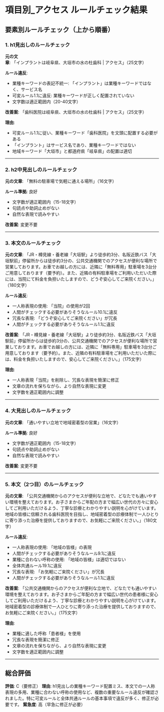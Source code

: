 # 項目別_アクセス ルールチェック結果

## 要素別ルールチェック（上から順番）

### 1. h1見出しのルールチェック

**元の文章**: 「インプラントは岐阜県、大垣市の水の杜歯科 | アクセス」（25文字）

**ルール違反**:
- 業種キーワードの表記不統一: 「インプラント」は業種キーワードではなく、サービス名
- 可変ルール1.1に違反: 業種キーワードが正しく配置されていない
- 文字数は適正範囲内（20-40文字）

**改善案**: 「歯科医院は岐阜県、大垣市の水の杜歯科 | アクセス」（25文字）

**理由**: 
- 可変ルール1.1に従い、業種キーワード「歯科医院」を文頭に配置する必要がある
- 「インプラント」はサービス名であり、業種キーワードではない
- 地域キーワード「大垣市」と都道府県「岐阜県」の配置は適切

---

### 2. h2中見出しのルールチェック

**元の文章**: 「無料の駐車場で気軽に通える場所」（16文字）

**ルール準拠**: 良好
- 文字数が適正範囲内（15-18文字）
- 句読点や助詞止めがない
- 自然な表現で読みやすい

**改善案**: 変更不要

---

### 3. 本文のルールチェック

**元の文章**: 「JR・樽見線・養老線「大垣駅」より徒歩約3分、名阪近鉄バス「大垣駅前」停留所からは徒歩約3分の、公共交通機関でのアクセスが便利な場所で営業しております。お車でお越しの方には、近隣に「無料専用」駐車場を3台分ご用意しております（要予約）。また、近隣の有料駐車場をご利用いただいた際には、当院にて料金を負担いたしますので、どうぞ安心してご来院ください。」（180文字）

**ルール違反**:
- 一人称表現の使用: 「当院」の使用が2回
- 人間がチェックする必要がありそうなルール10.1に違反
- 冗長な表現: 「どうぞ安心してご来院ください」が冗長
- 人間がチェックする必要がありそうなルール1.1に違反

**改善案**: 「JR・樽見線・養老線「大垣駅」より徒歩約3分、名阪近鉄バス「大垣駅前」停留所からは徒歩約3分の、公共交通機関でのアクセスが便利な場所で営業しております。お車でお越しの方には、近隣に「無料専用」駐車場を3台分ご用意しております（要予約）。また、近隣の有料駐車場をご利用いただいた際には、料金を負担いたしますので、安心してご来院ください。」（175文字）

**理由**: 
- 一人称表現「当院」を削除し、冗長な表現を簡潔に修正
- 文章の流れを保ちながら、より自然な表現に変更
- 文字数を適正範囲内に調整

---

### 4. 大見出しのルールチェック

**元の文章**: 「通いやすい立地で地域密着型の営業」（16文字）

**ルール準拠**: 良好
- 文字数が適正範囲内（15-18文字）
- 句読点や助詞止めがない
- 自然な表現で読みやすい

**改善案**: 変更不要

---

### 5. 本文（2つ目）のルールチェック

**元の文章**: 「公共交通機関からのアクセスが便利な立地で、どなたでも通いやすい環境を整えております。お子さまからご年配の方まで幅広い世代の方々に安心してご利用いただけるよう、丁寧な診療とわかりやすい説明を心がけています。地域の皆様に信頼される歯科医院を目指し、地域密着型の診療体制で一人ひとりに寄り添った治療を提供しておりますので、お気軽にご来院ください。」（180文字）

**ルール違反**:
- 一人称表現の使用: 「地域の皆様」の表現
- 人間がチェックする必要がありそうなルール9.1に違反
- 業種に合わない呼称の使用: 「地域の皆様」は適切ではない
- 全体共通ルール19.1に違反
- 冗長な表現: 「お気軽にご来院ください」が冗長
- 人間がチェックする必要がありそうなルール1.1に違反

**改善案**: 「公共交通機関からのアクセスが便利な立地で、どなたでも通いやすい環境を整えております。お子さまからご年配の方まで幅広い世代の患者様に安心してご利用いただけるよう、丁寧な診療とわかりやすい説明を心がけています。地域密着型の診療体制で一人ひとりに寄り添った治療を提供しておりますので、お気軽にご来院ください。」（175文字）

**理由**: 
- 業種に適した呼称「患者様」を使用
- 冗長な表現を簡潔に修正
- 文章の流れを保ちながら、より自然な表現に変更
- 文字数を適正範囲内に調整

---

## 総合評価

**評価**: C（要修正）
**理由**: h1見出しの業種キーワード配置ミス、本文での一人称表現の多用、業種に合わない呼称の使用など、複数の重要なルール違反が確認されました。特に可変ルールと全体共通ルールの基本事項で違反が多く、修正が必要です。
**緊急度**: 高（早急に修正が必要）
